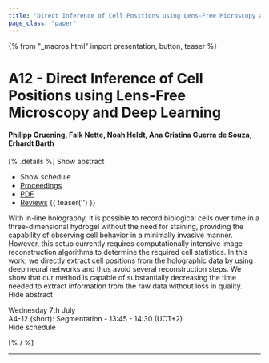 ```yaml
---
title: "Direct Inference of Cell Positions using Lens-Free Microscopy and Deep Learning"
page_class: "paper"
---
```


{% from "_macros.html" import presentation, button, teaser %}

# A12 - Direct Inference of Cell Positions using Lens-Free Microscopy and Deep Learning

#### Philipp Gruening, Falk Nette, Noah Heldt, Ana Cristina Guerra de Souza, Erhardt Barth

[% .details %]
<a class="toggle_visibility" data-selector=".abstract" data-level="3">Show abstract</a>
- <a class="toggle_visibility" data-selector=".schedule" data-level="3">Show schedule</a>
- <a href="">Proceedings</a>
- <a href="https://openreview.net/pdf?id=2fpsTsvCgc0">PDF</a>
- <a href="https://openreview.net/forum?id=2fpsTsvCgc0">Reviews</a>
{{ teaser('') }}

<p>
    <span class="abstract">
        With in-line holography, it is possible to record biological cells over time in a three-dimensional hydrogel without the need for staining, providing the capability of observing cell behavior in a minimally invasive manner. However, this setup currently requires computationally intensive image-reconstruction algorithms to determine the required cell statistics. In this work, we directly extract cell positions from the holographic data by using deep neural networks and thus avoid several reconstruction steps. We show that our method is capable of substantially decreasing the time needed to extract information from the raw data without loss in quality.
        <br>
        <span class="actions"><a class="toggle_visibility" data-level="2">Hide abstract</a></span>
    </span>
</p>

<p>
    <span class="schedule">
         Wednesday 7th July<br>A4-12 (short): Segmentation - 13:45 - 14:30 (UCT+2)
        <br>
        <span class="actions"><a class="toggle_visibility" data-level="2">Hide schedule</a></span>
    </span>
</p>

[% / %]


---

